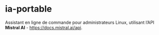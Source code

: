 # ia-portable
Assistant en ligne de commande pour administrateurs Linux, utilisant l’API **Mistral AI** - https://docs.mistral.ai/api.  
